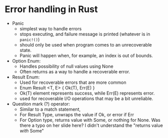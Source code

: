 # Error handling in Rust

- Panic
    - simplest way to handle errors
    - stops executing, and failure message is printed (whatever is in `panic!()`)
    - should only be used when program comes to an unrecoverable state.
    - Panic will happen when, for example, an index is out of bounds.
- Option Enum:
    - Handles possibility of null values using None
    - Often returns as a way to handle a recoverable error.
- Result Enum:
    - Used for recoverable errors that are more common
    - Enum Result <T, E> { Ok(T), Err(E) } 
    - Ok(T) element represents success, while Err(E) represents error.
    - used for recoverable I/O operations that may be a bit unreliable.
- Question mark (?) operator:
    - Similar to a match statement,
    - For Result Type, unwraps the value if Ok, or error if Err
    - For Option type, returns value with Some, or nothing for None. Was there a typo on her slide here? I didn't understand the "returns value *with* Some"


